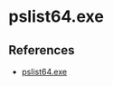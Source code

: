 # pslist64.exe

## References
*  [pslist64.exe](https://learn.microsoft.com/en-us/sysinternals/downloads/pslist)
